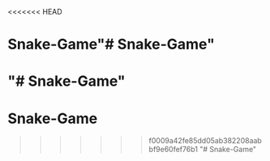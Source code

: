 <<<<<<< HEAD
# Snake-Game"# Snake-Game" 
"# Snake-Game" 
=======
# Snake-Game
>>>>>>> f0009a42fe85dd05ab382208aabbf9e60fef76b1
"# Snake-Game" 
